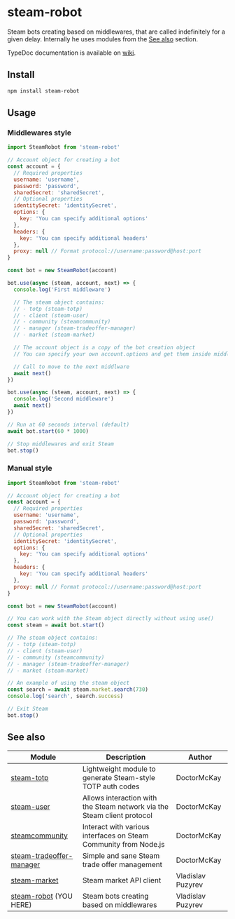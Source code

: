 # steam-robot

Steam bots creating based on middlewares, that are called indefinitely for a given delay. Internally he uses
modules from the [See also](#see-also) section.

TypeDoc documentation is available on [wiki](https://github.com/vladislav-puzyrev/steam-robot/wiki).

## Install

```bash
npm install steam-robot
```

## Usage

### Middlewares style

```javascript
import SteamRobot from 'steam-robot'

// Account object for creating a bot
const account = {
  // Required properties
  username: 'username',
  password: 'password',
  sharedSecret: 'sharedSecret',
  // Optional properties
  identitySecret: 'identitySecret',
  options: {
    key: 'You can specify additional options'
  },
  headers: {
    key: 'You can specify additional headers'
  },
  proxy: null // Format protocol://username:password@host:port
}

const bot = new SteamRobot(account)

bot.use(async (steam, account, next) => {
  console.log('First middleware')

  // The steam object contains:
  // - totp (steam-totp)
  // - client (steam-user)
  // - community (steamcommunity)
  // - manager (steam-tradeoffer-manager)
  // - market (steam-market)

  // The account object is a copy of the bot creation object
  // You can specify your own account.options and get them inside middleware

  // Call to move to the next middlware
  await next()
})

bot.use(async (steam, account, next) => {
  console.log('Second middleware')
  await next()
})

// Run at 60 seconds interval (default)
await bot.start(60 * 1000)

// Stop middlewares and exit Steam
bot.stop()
```

### Manual style

```javascript
import SteamRobot from 'steam-robot'

// Account object for creating a bot
const account = {
  // Required properties
  username: 'username',
  password: 'password',
  sharedSecret: 'sharedSecret',
  // Optional properties
  identitySecret: 'identitySecret',
  options: {
    key: 'You can specify additional options'
  },
  headers: {
    key: 'You can specify additional headers'
  },
  proxy: null // Format protocol://username:password@host:port
}

const bot = new SteamRobot(account)

// You can work with the Steam object directly without using use()
const steam = await bot.start()

// The steam object contains:
// - totp (steam-totp)
// - client (steam-user)
// - community (steamcommunity)
// - manager (steam-tradeoffer-manager)
// - market (steam-market)

// An example of using the steam object
const search = await steam.market.search(730)
console.log('search', search.success)

// Exit Steam
bot.stop()
```

## See also

| Module                                                                                   | Description                                                             | Author            |
|------------------------------------------------------------------------------------------|-------------------------------------------------------------------------|-------------------|
| [steam-totp](https://github.com/DoctorMcKay/node-steam-totp)                             | Lightweight module to generate Steam-style TOTP auth codes              | DoctorMcKay       |
| [steam-user](https://github.com/DoctorMcKay/node-steam-user)                             | Allows interaction with the Steam network via the Steam client protocol | DoctorMcKay       |
| [steamcommunity](https://github.com/DoctorMcKay/node-steamcommunity)                     | Interact with various interfaces on Steam Community from Node.js        | DoctorMcKay       |
| [steam-tradeoffer-manager](https://github.com/DoctorMcKay/node-steam-tradeoffer-manager) | Simple and sane Steam trade offer management                            | DoctorMcKay       |
| [steam-market](https://github.com/vladislav-puzyrev/steam-market)                        | Steam market API client                                                 | Vladislav Puzyrev |
| [steam-robot](https://github.com/vladislav-puzyrev/steam-robot) (YOU HERE)               | Steam bots creating based on middlewares                                | Vladislav Puzyrev |
